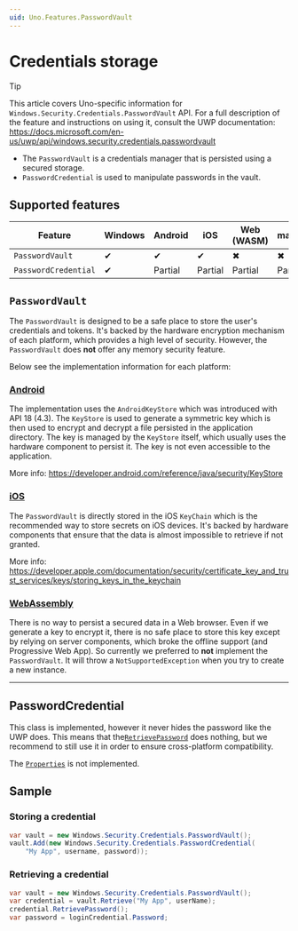 ```yaml
---
uid: Uno.Features.PasswordVault
---
```


<!-- For available Markdown syntax, check out https://guides.github.com/features/mastering-markdown/ -->

# Credentials storage

<!-- Leave the info tip below in place, and add a link to the UWP documentation for the feature or control you're documenting. If the feature has no UWP equivalent, you should be using the Uno-only feature template: .feature-template-uno-only.md -->

> [!TIP]
> This article covers Uno-specific information for `Windows.Security.Credentials.PasswordVault` API. For a full description of the feature and instructions on using it, consult the UWP documentation: <https://docs.microsoft.com/en-us/uwp/api/windows.security.credentials.passwordvault>

* The `PasswordVault` is a credentials manager that is persisted using a secured storage.
* `PasswordCredential` is used to manipulate passwords in the vault.

## Supported features

| Feature        |  Windows  | Android |  iOS  |  Web (WASM)  | macOS | Linux (Skia)  | Win 7 (Skia) | Tizen |
|---------------|-------|-------|-------|-------|-------|-------|-|-|
| `PasswordVault`         | ✔ | ✔ | ✔ | ✖ | ✖ | ✖ | ✖ | ✖ |
| `PasswordCredential` | ✔ | Partial | Partial | Partial | Partial | ✖ | ✖ | ✖ |

<!-- Add any additional information on platform-specific limitations and constraints -->

## `PasswordVault`

The `PasswordVault` is designed to be a safe place to store the user's credentials and tokens.
It's backed by the hardware encryption mechanism of each platform, which provides a high level of security.
However, the `PasswordVault` does **not** offer any memory security feature.

Below see the implementation information for each platform:

### [**Android**](#tab/android)

The implementation uses the `AndroidKeyStore` which was introduced with API 18 (4.3).
The `KeyStore` is used to generate a symmetric key which is then used to encrypt and decrypt a file persisted in the application directory.
The key is managed by the `KeyStore` itself, which usually uses the hardware component to persist it. The key is not even accessible to the application.

More info: <https://developer.android.com/reference/java/security/KeyStore>

### [**iOS**](#tab/iOS)

The `PasswordVault` is directly stored in the iOS `KeyChain` which is the recommended way to store secrets on iOS devices.
It's backed by hardware components that ensure that the data is almost impossible to retrieve if not granted.

More info: <https://developer.apple.com/documentation/security/certificate_key_and_trust_services/keys/storing_keys_in_the_keychain>

### [**WebAssembly**](#tab/WebAssembly)

There is no way to persist a secured data in a Web browser. Even if we generate a key to encrypt it,
there is no safe place to store this key except by relying on server components, which broke the offline support (and Progressive Web App).
So currently we preferred to **not** implement the `PasswordVault`. It will throw a `NotSupportedException` when you try to create a new instance.

***

## PasswordCredential

This class is implemented, however it never hides the password like the UWP does.
This means that the[`RetrievePassword`](https://docs.microsoft.com/en-us/uwp/api/windows.security.credentials.passwordcredential.retrievepassword#Windows_Security_Credentials_PasswordCredential_RetrievePassword) does nothing,
but we recommend to still use it in order to ensure cross-platform compatibility.

The [`Properties`](https://docs.microsoft.com/en-us/uwp/api/windows.security.credentials.passwordcredential.properties#Windows_Security_Credentials_PasswordCredential_Properties) is not implemented.

## Sample

### Storing a credential

```csharp
var vault = new Windows.Security.Credentials.PasswordVault();
vault.Add(new Windows.Security.Credentials.PasswordCredential(
    "My App", username, password));
```

### Retrieving a credential

```csharp
var vault = new Windows.Security.Credentials.PasswordVault();
var credential = vault.Retrieve("My App", userName);
credential.RetrievePassword();
var password = loginCredential.Password;
```
